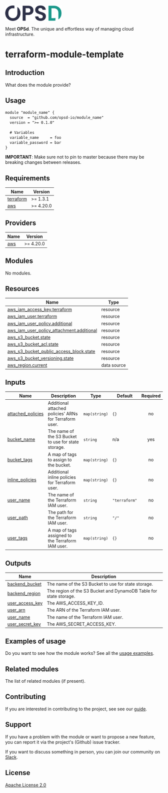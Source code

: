 <a href="https://www.opsd.io" target="_blank"><img alt="OPSd" src=".github/img/OPSD_logo.svg" width="180px"></a>

Meet **OPSd**. The unique and effortless way of managing cloud infrastructure.

# terraform-module-template

## Introduction

What does the module provide?

## Usage

```hcl
module "module_name" {
  source  = "github.com/opsd-io/module_name"
  version = ">= 0.1.0"

  # Variables
  variable_name     = foo
  variable_password = bar
}
```

**IMPORTANT**: Make sure not to pin to master because there may be breaking changes between releases.

<!-- BEGIN_TF_DOCS -->
## Requirements

| Name | Version |
|------|---------|
| <a name="requirement_terraform"></a> [terraform](#requirement\_terraform) | >= 1.3.1 |
| <a name="requirement_aws"></a> [aws](#requirement\_aws) | >= 4.20.0 |

## Providers

| Name | Version |
|------|---------|
| <a name="provider_aws"></a> [aws](#provider\_aws) | >= 4.20.0 |

## Modules

No modules.

## Resources

| Name | Type |
|------|------|
| [aws_iam_access_key.terraform](https://registry.terraform.io/providers/hashicorp/aws/latest/docs/resources/iam_access_key) | resource |
| [aws_iam_user.terraform](https://registry.terraform.io/providers/hashicorp/aws/latest/docs/resources/iam_user) | resource |
| [aws_iam_user_policy.additional](https://registry.terraform.io/providers/hashicorp/aws/latest/docs/resources/iam_user_policy) | resource |
| [aws_iam_user_policy_attachment.additional](https://registry.terraform.io/providers/hashicorp/aws/latest/docs/resources/iam_user_policy_attachment) | resource |
| [aws_s3_bucket.state](https://registry.terraform.io/providers/hashicorp/aws/latest/docs/resources/s3_bucket) | resource |
| [aws_s3_bucket_acl.state](https://registry.terraform.io/providers/hashicorp/aws/latest/docs/resources/s3_bucket_acl) | resource |
| [aws_s3_bucket_public_access_block.state](https://registry.terraform.io/providers/hashicorp/aws/latest/docs/resources/s3_bucket_public_access_block) | resource |
| [aws_s3_bucket_versioning.state](https://registry.terraform.io/providers/hashicorp/aws/latest/docs/resources/s3_bucket_versioning) | resource |
| [aws_region.current](https://registry.terraform.io/providers/hashicorp/aws/latest/docs/data-sources/region) | data source |

## Inputs

| Name | Description | Type | Default | Required |
|------|-------------|------|---------|:--------:|
| <a name="input_attached_policies"></a> [attached\_policies](#input\_attached\_policies) | Additional attached policies' ARNs for Terraform user. | `map(string)` | `{}` | no |
| <a name="input_bucket_name"></a> [bucket\_name](#input\_bucket\_name) | The name of the S3 Bucket to use for state storage. | `string` | n/a | yes |
| <a name="input_bucket_tags"></a> [bucket\_tags](#input\_bucket\_tags) | A map of tags to assign to the bucket. | `map(string)` | `{}` | no |
| <a name="input_inline_policies"></a> [inline\_policies](#input\_inline\_policies) | Additional inline policies for Terraform user. | `map(string)` | `{}` | no |
| <a name="input_user_name"></a> [user\_name](#input\_user\_name) | The name of the Terraform IAM user. | `string` | `"terraform"` | no |
| <a name="input_user_path"></a> [user\_path](#input\_user\_path) | The path for the Terraform IAM user. | `string` | `"/"` | no |
| <a name="input_user_tags"></a> [user\_tags](#input\_user\_tags) | A map of tags assigned to the Terraform IAM user. | `map(string)` | `{}` | no |

## Outputs

| Name | Description |
|------|-------------|
| <a name="output_backend_bucket"></a> [backend\_bucket](#output\_backend\_bucket) | The name of the S3 Bucket to use for state storage. |
| <a name="output_backend_region"></a> [backend\_region](#output\_backend\_region) | The region of the S3 Bucket and DynamoDB Table for state storage. |
| <a name="output_user_access_key"></a> [user\_access\_key](#output\_user\_access\_key) | The AWS\_ACCESS\_KEY\_ID. |
| <a name="output_user_arn"></a> [user\_arn](#output\_user\_arn) | The ARN of the Terraform IAM user. |
| <a name="output_user_name"></a> [user\_name](#output\_user\_name) | The name of the Terraform IAM user. |
| <a name="output_user_secret_key"></a> [user\_secret\_key](#output\_user\_secret\_key) | The AWS\_SECRET\_ACCESS\_KEY. |
<!-- END_TF_DOCS -->

## Examples of usage

Do you want to see how the module works? See all the [usage examples](examples).

## Related modules

The list of related modules (if present).

## Contributing

If you are interested in contributing to the project, see see our [guide](https://github.com/opsd-io/contribution).

## Support

If you have a problem with the module or want to propose a new feature, you can report it via the project's (Github) issue tracker.

If you want to discuss something in person, you can join our community on [Slack](https://join.slack.com/t/opsd-community/signup).

## License

[Apache License 2.0](LICENSE)
